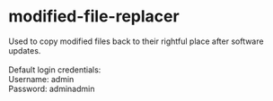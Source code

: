 modified-file-replacer
======================

Used to copy modified files back to their rightful place after software updates. <br>
<br>
Default login credentials: <br>
Username: admin <br>
Password: adminadmin
